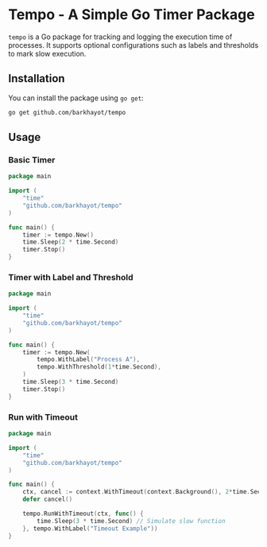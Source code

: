 # Tempo - A Simple Go Timer Package

`tempo` is a Go package for tracking and logging the execution time of processes. It supports optional configurations such as labels and thresholds to mark slow execution.

## Installation

You can install the package using `go get`:

```bash
go get github.com/barkhayot/tempo
```

## Usage

### Basic Timer

```go
package main

import (
	"time"
	"github.com/barkhayot/tempo"
)

func main() {
	timer := tempo.New()
	time.Sleep(2 * time.Second)
	timer.Stop()
}
```

### Timer with Label and Threshold

```go
package main

import (
	"time"
	"github.com/barkhayot/tempo"
)

func main() {
    timer := tempo.New(
        tempo.WithLabel("Process A"),
        tempo.WithThreshold(1*time.Second),
    )
    time.Sleep(3 * time.Second)
    timer.Stop()
}
```

### Run with Timeout

```go
package main

import (
	"time"
	"github.com/barkhayot/tempo"
)

func main() {
    ctx, cancel := context.WithTimeout(context.Background(), 2*time.Second)
    defer cancel()

    tempo.RunWithTimeout(ctx, func() {
        time.Sleep(3 * time.Second) // Simulate slow function
    }, tempo.WithLabel("Timeout Example"))
}
```